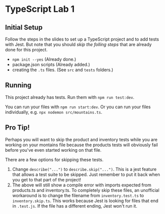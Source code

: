 # TypeScript Lab 1

## Initial Setup
Follow the steps in the slides to set up a TypeScript project and to add tests with Jest.
But note that you should *skip the folling steps* that are already done for this project.

- `npm init --yes` (Already done.)
- package.json scripts (Already added.)
- creating the `.ts` files. (See `src` and `tests` folders.)

## Running
This project already has tests. Run them with `npm run test:dev`.

You can run your files with `npm run start:dev`. Or you can run your files individually, e.g. `npx nodemon src/mountains.ts`.

## Pro Tip!
Perhaps you will want to skip the product and inventory tests while you are working on your montains file because the products tests will obviously fail before you've even started working on that file.

There are a few options for skipping these tests.

1. Change `describe("...")` to `describe.skip("...")`. This is a jest feature that allows a test suite to be skipped. Just remember to put it back when you get to that part of the project!
2. The above will still show a compile error with imports expected from products.ts and inventory.ts. To completely skip these files, an unofficial workaround is to change the filename from `inventory.test.ts` to `inventory.skip.ts`. This works because Jest is looking for files that end in `.test.js`. If the file has a different ending, Jest won't run it.